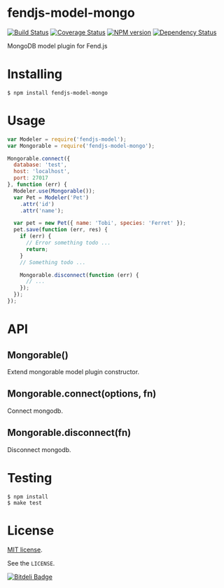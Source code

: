 # fendjs-model-mongo

[![Build Status](https://travis-ci.org/Frapwings/fendjs-model-mongo.png?branch=master)](https://travis-ci.org/Frapwings/fendjs-model-mongo) [![Coverage Status](https://coveralls.io/repos/Frapwings/fendjs-model-mongo/badge.png)](https://coveralls.io/r/Frapwings/fendjs-model-mongo) [![NPM version](https://badge.fury.io/js/fendjs-model-mongo.png)](http://badge.fury.io/js/fendjs-model-mongo) [![Dependency Status](https://david-dm.org/Frapwings/fendjs-model-mongo.png)](https://david-dm.org/Frapwings/fendjs-model-mongo)

MongoDB model plugin for Fend.js

# Installing

```
$ npm install fendjs-model-mongo
```

# Usage

```js
var Modeler = require('fendjs-model');
var Mongorable = require('fendjs-model-mongo');

Mongorable.connect({
  database: 'test',
  host: 'localhost',
  port: 27017
}, function (err) {
  Modeler.use(Mongorable());
  var Pet = Modeler('Pet')
    .attr('id')
    .attr('name');

  var pet = new Pet({ name: 'Tobi', species: 'Ferret' });
  pet.save(function (err, res) {
    if (err) {
      // Error something todo ...
      return;
    }
    // Something todo ...

    Mongorable.disconnect(function (err) {
      // ...
    });
  });
});
```

# API

## Mongorable()

Extend mongorable model plugin constructor.

## Mongorable.connect(options, fn)

Connect mongodb.

## Mongorable.disconnect(fn)

Disconnect mongodb.

# Testing

```
$ npm install
$ make test
```

# License

[MIT license](http://www.opensource.org/licenses/mit-license.php).

See the `LICENSE`.

[![Bitdeli Badge](https://d2weczhvl823v0.cloudfront.net/Frapwings/fendjs-model-mongo/trend.png)](https://bitdeli.com/free "Bitdeli Badge")
